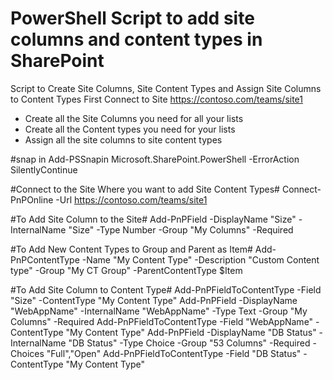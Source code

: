 # PowerShell Script to add site columns and content types in SharePoint

 
Script to Create Site Columns, Site Content Types and Assign Site Columns to Content Types
First Connect to Site https://contoso.com/teams/site1
- Create all the Site Columns you need for all your lists
- Create all the Content types you need for your lists
- Assign all the site columns to site content types

#snap in
Add-PSSnapin Microsoft.SharePoint.PowerShell -ErrorAction SilentlyContinue 

#Connect to the Site Where you want to add Site Content Types#
Connect-PnPOnline -Url https://contoso.com/teams/site1

#To Add Site Column to the Site#
Add-PnPField -DisplayName "Size" -InternalName "Size" -Type Number -Group "My Columns" -Required 

#To Add New Content Types to Group and Parent as Item#
Add-PnPContentType -Name "My Content Type" -Description "Custom Content type" -Group "My CT Group" -ParentContentType $Item

   #To Add Site Column to Content Type#
   Add-PnPFieldToContentType -Field "Size" -ContentType "My Content Type" 
   Add-PnPField -DisplayName "WebAppName" -InternalName "WebAppName" -Type Text -Group "My Columns" -Required 
   Add-PnPFieldToContentType -Field "WebAppName" -ContentType "My Content Type" 
   Add-PnPField -DisplayName "DB Status" -InternalName "DB Status" -Type Choice -Group "53 Columns" -Required -Choices "Full","Open"
   Add-PnPFieldToContentType -Field "DB Status" -ContentType "My Content Type" 
